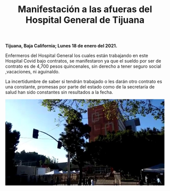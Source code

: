﻿---
layout: blog
title: "Manifestación a las afueras del Hospital General de Tijuana"
Date: 2021-01-18
categories: tijuana
permalink: /:categories/:title:output_ext
image: /img/cnr/2021-01-18-manifestacion-a-las-afueras-del-hospital-general-de-tijuana.jpg
alt: "Titulo"
autor:
---


**Tijuana, Baja California; Lunes 18 de enero del 2021.** 


Enfermeros del Hospital General los cuales están trabajando en este Hospital Covid bajo contratos, se manifestaron ya que el sueldo por ser de contrato es de 4,700 pesos quincenales, sin derecho a tener seguro social ,vacaciones, ni aguinaldo. 


La incertidumbre de saber si tendrán trabajado o les darán otro contrato es una constante, promesas por parte del estado como de la secretaría de salud han sido constantes sin resultados a la fecha. 


<div id="carouselExampleSlidesOnly" class="carousel slide" data-ride="carousel">
  <div class="carousel-inner">
    <div class="carousel-item active">
       <img class="d-block w-100" src="/img/cnr/2021-01-18-manifestacion-a-las-afueras-del-hospital-general-de-tijuana.jpg" loading="lazy"  alt="Titulo">
    </div>
  </div>
</div>